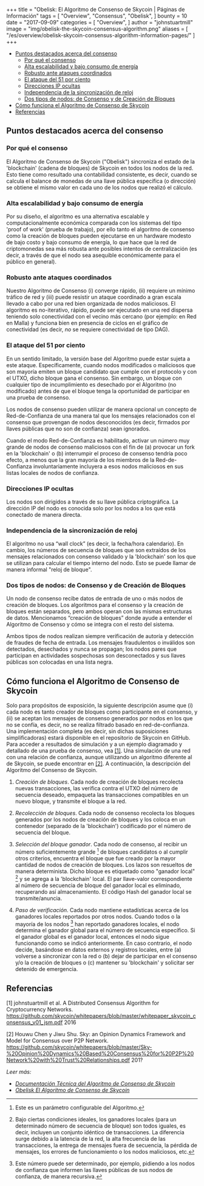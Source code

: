 +++
title = "Obelisk: El Algoritmo de Consenso de Skycoin | Páginas de Información"
tags = [
    "Overview",
    "Consensus",
    "Obelisk",
]
bounty = 10
date = "2017-09-09"
categories = [
    "Overview",
]
author = "johnstuartmill"
image = "img/obelisk-the-skycoin-consensus-algorithm.png"
aliases = [
	"/es/overview/obelisk-skycoin-consensus-algorithm-information-pages/"
]
+++

- [Puntos destacados acerca del consenso](#puntos-destacados-acerca-del-consenso)
    - [Por qué el consenso](#por-qué-el-consenso)
    - [Alta escalabilidad y bajo consumo de energía](#alta-escalabilidad-y-bajo-consumo-de-energía)
    - [Robusto ante ataques coordinados](#robusto-ante-ataques-coordinados)
    - [El ataque del 51 por ciento](#el-ataque-del-51-por-ciento)
    - [Direcciones IP ocultas](#direcciones-ip-ocultas)
    - [Independencia de la sincronización de reloj](#independencia-de-la-sincronización-de-reloj)
    - [Dos tipos de nodos: de Consenso y de Creación de Bloques](#dos-tipos-de-nodos-de-consenso-y-de-creación-de-bloques)
- [Cómo funciona el Algoritmo de Consenso de Skycoin](#cómo-funciona-el-algoritmo-de-consenso-de-skycoin)
- [Referencias](#referencias)


## Puntos destacados acerca del consenso

### Por qué el consenso

El Algoritmo de Consenso de Skycoin ("Obelisk") sincroniza el estado de la 'blockchain'
(cadena de bloques) de Skycoin en todos los nodos de la red. Esto tiene como resultado
una contabilidad consistente, es decir, cuando se calcula el balance de monedas
de una llave pública específica (o dirección) se obtiene el mismo valor en cada
uno de los nodos que realizó el cálculo.

### Alta escalabilidad y bajo consumo de energía

Por su diseño, el algoritmo es una alternativa escalable y computacionalmente
económica comparada con los sistemas del tipo 'proof of work' (prueba de trabajo), por ello tanto el
algoritmo de consenso como la creación de bloques pueden ejecutarse en un hardware
modesto de bajo costo y bajo consumo de energía, lo que hace que la red de
criptomonedas sea más robusta ante posibles intentos de centralización (es decir,
a través de que el nodo sea asequible económicamente para el público en general).

### Robusto ante ataques coordinados

Nuestro Algoritmo de Consenso (i) converge rápido, (ii) requiere un mínimo tráfico
de red y (iii) puede resistir un ataque coordinado a gran escala llevado a cabo por
una red bien organizada de nodos maliciosos. El algoritmo es no-iterativo, rápido,
puede ser ejecutado en una red dispersa teniendo solo conectividad con el vecino
más cercano (por ejemplo: en Red en Malla) y funciona bien en presencia de ciclos
en el gráfico de conectividad (es decir, *no* se requiere conectividad de tipo DAG).

### El ataque del 51 por ciento

En un sentido limitado, la versión base del Algoritmo puede estar sujeta a este
ataque. Específicamente, cuando nodos modificados o maliciosos que son mayoría
emiten un bloque candidato que cumple con el protocolo y con el UTXO, dicho bloque
gana el consenso. Sin embargo, un bloque con cualquier tipo de incumplimiento es
desechado por el Algoritmo (no modificado) antes de que el bloque tenga la
oportunidad de participar en una prueba de consenso.

Los nodos de consenso pueden utilizar de manera opcional un concepto de
Red-de-Confianza de una manera tal que los mensajes relacionados con el consenso
que provengan de nodos desconocidos (es decir, firmados por llaves públicas que
no son de confianza) sean ignorados.

Cuando el modo Red-de-Confianza es habilitado, activar un número muy grande de
nodos de consenso maliciosos con el fin de (a) provocar un fork en la 'blockchain'
o (b) interrumpir el proceso de consenso tendría poco efecto, a menos que la
gran mayoría de los miembros de la Red-de-Confianza involuntariamente incluyera
a esos nodos maliciosos en sus listas locales de nodos de confianza.

### Direcciones IP ocultas

Los nodos son dirigidos a través de su llave pública criptográfica. La dirección
IP del nodo es conocida solo por los nodos a los que está conectado de manera
directa.

### Independencia de la sincronización de reloj

El algoritmo no usa “wall clock” (es decir, la fecha/hora calendario). En
cambio, los números de secuencia de bloques que son extraídos de los mensajes
relacionados con consenso validado y la 'blockchain' son los que se
utilizan para calcular el tiempo interno del nodo. Esto se puede llamar de
manera informal "reloj de bloque".

### Dos tipos de nodos: de Consenso y de Creación de Bloques

Un nodo de consenso recibe datos de entrada de uno o más nodos de creación
de bloques. Los algoritmos para el consenso y la creación de bloques están
separados, pero ambos operan con las mismas estructuras de datos.
Mencionamos “creación de bloques” donde ayude a entender el Algoritmo de
Consenso y cómo se integra con el resto del sistema.

Ambos tipos de nodos realizan siempre verificación de autoría y detección
de fraudes de fecha de entrada. Los mensajes fraudulentos o inválidos son
detectados, desechados y nunca se propagan; los nodos pares que participan
en actividades sospechosas son desconectados y sus llaves públicas son
colocadas en una lista negra.

## Cómo funciona el Algoritmo de Consenso de Skycoin

Solo para propósitos de exposición, la siguiente descripción asume que (i)
cada nodo es tanto creador de bloques como participante en el consenso, y
(ii) se aceptan los mensajes de consenso generados por nodos en los que no
se confía, es decir, no se realiza filtrado basado en red-de-confianza. Una
implementación completa (es decir, sin dichas suposiciones simplificadoras)
estará disponible en el repositorio de Skycoin en GitHub. Para acceder a
resultados de simulación y a un ejemplo diagramado y detallado de una prueba
de consenso, vea [\[1\]](#referencias). Una simulación de una red con una
relación de confianza, aunque utilizando un algoritmo diferente al de
Skycoin, se puede encontrar en [\[2\]](#referencias). A continuación, la
descripción del Algoritmo del Consenso de Skycoin.

1.  *Creación de bloques*. Cada nodo de creación de bloques recolecta nuevas transacciones, las verifica contra el UTXO del número de secuencia deseado, empaqueta las transacciones compatibles en un nuevo bloque, y transmite el bloque a la red.

2.  *Recolección de bloques*. Cada nodo de consenso recolecta los bloques generados por los nodos de creación de bloques y los coloca en un contenedor (separado de la 'blockchain') codificado por el número de secuencia del bloque.

3.  *Selección del bloque ganador*. Cada nodo de consenso, al recibir un número suficientemente grande [^1] de bloques candidatos o al cumplir otros criterios, encuentra el bloque que fue creado por la mayor cantidad de nodos de creación de bloques. Los lazos son resueltos de manera determinista. Dicho bloque es etiquetado como "ganador local" [^2] y se agrega a la 'blockchain' local. El par llave-valor correspondiente al número de secuencia de bloque del ganador local es eliminado, recuperando así almacenamiento. El código Hash del ganador local se transmite/anuncia.

4.  *Paso de verificación*. Cada nodo mantiene estadísticas acerca de los ganadores locales reportados por otros nodos. Cuando todos o la mayoría de los nodos [^3] han reportado ganadores locales, el nodo determina el ganador global para el número de secuencia específico. Si el ganador global es el ganador local, entonces el nodo sigue funcionando como se indicó anteriormente. En caso contrario, el nodo decide, basándose en datos externos y registros locales, entre (a) volverse a sincronizar con la red o (b) dejar de participar en el consenso y/o la creación de bloques o (c) mantener su 'blockchain' y solicitar ser detenido de emergencia.

[^1]: Este es un parámetro configurable del Algoritmo.
[^2]: Bajo ciertas condiciones ideales, los ganadores locales (para un determinado número de secuencia de bloque) son todos iguales, es decir, incluyen un conjunto idéntico de transacciones. La diferencia surge debido a la latencia de la red, la alta frecuencia de las transacciones, la entrega de mensajes fuera de secuencia, la pérdida de mensajes, los errores de funcionamiento o los nodos maliciosos, etc.
[^3]: Este número puede ser determinado, por ejemplo, pidiendo a los nodos de confianza que informen las llaves públicas de sus nodos de confianza, de manera recursiva.

## Referencias

\[1\] johnstuartmill et al. A Distributed Consensus Algorithm for
Cryptocurrency Networks.
<https://github.com/skycoin/whitepapers/blob/master/whitepaper_skycoin_consensus_v01_jsm.pdf>
2016

\[2\] Houwu Chen y Jiwu Shu. Sky: an Opinion Dynamics Framework and Model
for Consensus over P2P Network.
<https://github.com/skycoin/whitepapers/blob/master/Sky-%20Opinion%20Dynamics%20Based%20Consensus%20for%20P2P%20Network%20with%20Trust%20Relationships.pdf>
201?

*Leer más:*

* *[Documentación Técnica del Algoritmo de Consenso de Skycoin](https://www.skycoin.net/whitepapers)*
* *[Obelisk El Algoritmo de Consenso de Skycoin](/statement/obelisk-the-skycoin-consensus-algorithm/)*
